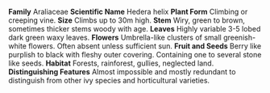  **Family** Araliaceae **Scientific Name** Hedera helix **Plant Form** Climbing or creeping vine. **Size** Climbs up to 30m high. **Stem** Wiry, green to brown, sometimes thicker stems woody with age. **Leaves** Highly variable 3-5 lobed dark green waxy leaves. **Flowers** Umbrella-like clusters of small greenish-white flowers. Often absent unless sufficient sun. **Fruit and Seeds** Berry like purplish to black with fleshy outer covering. Containing one to several stone like seeds. **Habitat** Forests, rainforest, gullies, neglected land. **Distinguishing Features** Almost impossible and mostly redundant to distinguish from other ivy species and horticultural varieties.